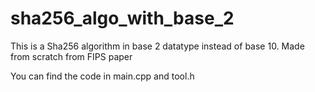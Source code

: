 # sha256_algo_with_base_2
This is a Sha256 algorithm in base 2 datatype instead of base 10.
Made from scratch from FIPS paper

You can find the code in main.cpp and tool.h
